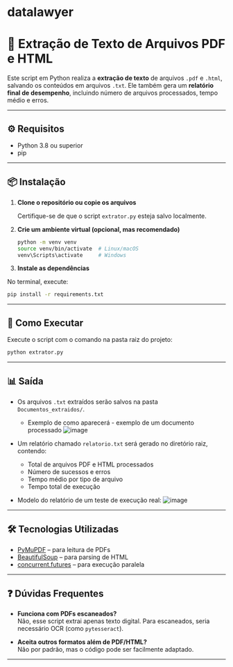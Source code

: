 # datalawyer

# 🧠 Extração de Texto de Arquivos PDF e HTML

Este script em Python realiza a **extração de texto** de arquivos `.pdf` e `.html`, salvando os conteúdos em arquivos `.txt`. Ele também gera um **relatório final de desempenho**, incluindo número de arquivos processados, tempo médio e erros.

---

## ⚙️ Requisitos

- Python 3.8 ou superior
- pip

---

## 📦 Instalação

1. **Clone o repositório ou copie os arquivos**

   Certifique-se de que o script `extrator.py` esteja salvo localmente.

2. **Crie um ambiente virtual (opcional, mas recomendado)**

   ```bash
   python -m venv venv
   source venv/bin/activate  # Linux/macOS
   venv\Scripts\activate     # Windows
   ```

3. **Instale as dependências**

  No terminal, execute:

   ```bash
   pip install -r requirements.txt
   ```

---


## 🚀 Como Executar

Execute o script com o comando na pasta raiz do projeto:

```bash
python extrator.py
```

---

## 📊 Saída

- Os arquivos `.txt` extraídos serão salvos na pasta `Documentos_extraidos/`.
  - Exemplo de como aparecerá - exemplo de um documento processado
    ![image](https://github.com/user-attachments/assets/94672232-a379-401d-8d11-eeb0e18a99ca)

- Um relatório chamado `relatorio.txt` será gerado no diretório raiz, contendo:
  - Total de arquivos PDF e HTML processados
  - Número de sucessos e erros
  - Tempo médio por tipo de arquivo
  - Tempo total de execução
 
- Modelo do relatório de um teste de execução real:
![image](https://github.com/user-attachments/assets/59c9938a-0d1f-47c3-a3ed-74daa79b21bf)


---

## 🛠️ Tecnologias Utilizadas

- [PyMuPDF](https://pymupdf.readthedocs.io/en/latest/) – para leitura de PDFs
- [BeautifulSoup](https://www.crummy.com/software/BeautifulSoup/) – para parsing de HTML
- [concurrent.futures](https://docs.python.org/3/library/concurrent.futures.html) – para execução paralela

---

## ❓ Dúvidas Frequentes

- **Funciona com PDFs escaneados?**  
  Não, esse script extrai apenas texto digital. Para escaneados, seria necessário OCR (como `pytesseract`).

- **Aceita outros formatos além de PDF/HTML?**  
  Não por padrão, mas o código pode ser facilmente adaptado.

---
